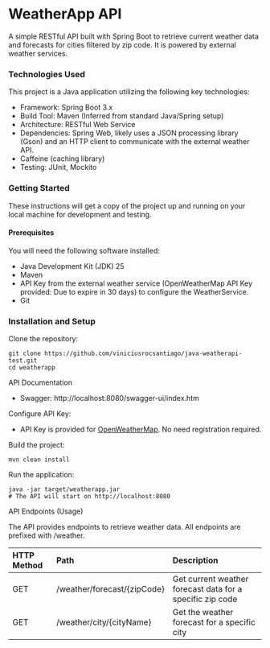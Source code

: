 # WeatherApp API
A simple RESTful API built with Spring Boot to retrieve current weather data and forecasts for cities filtered by zip code. It is powered by external weather services. 

### Technologies Used
This project is a Java application utilizing the following key technologies:
- Framework: Spring Boot 3.x
- Build Tool: Maven (Inferred from standard Java/Spring setup)
- Architecture: RESTful Web Service
- Dependencies: Spring Web, likely uses a JSON processing library (Gson) and an HTTP client to communicate with the external weather API.
- Caffeine (caching library)
- Testing: JUnit, Mockito

### Getting Started
These instructions will get a copy of the project up and running on your local machine for development and testing.

#### Prerequisites
You will need the following software installed:
- Java Development Kit (JDK) 25
- Maven
- API Key from the external weather service (OpenWeatherMap API Key provided: Due to expire in 30 days) to configure the WeatherService.
- Git

### Installation and Setup
Clone the repository:
```shell
git clone https://github.com/viniciusrocsantiago/java-weatherapi-test.git
cd weatherapp
```

API Documentation
- Swagger: http://localhost:8080/swagger-ui/index.htm

Configure API Key:
- API Key is provided for [OpenWeatherMap](https://home.openweathermap.org/). No need registration required.

Build the project:
```shell
mvn clean install
```

Run the application:
```shell
java -jar target/weatherapp.jar
# The API will start on http://localhost:8080
```

API Endpoints (Usage)

The API provides endpoints to retrieve weather data. All endpoints are prefixed with /weather.

| HTTP Method | Path                              | Description                                               |
|:------------|:----------------------------------|:----------------------------------------------------------|
| GET         | /weather/forecast/{zipCode}       | Get current weather forecast data for a specific zip code |
| GET         | /weather/city/{cityName}          | Get the weather forecast for a specific city              |


